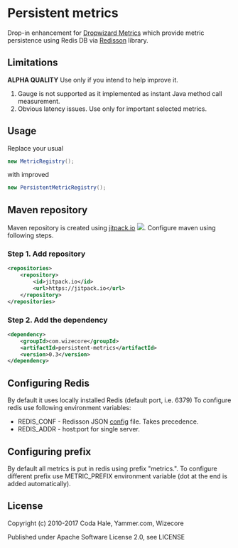 # Persistent metrics

Drop-in enhancement for [Dropwizard Metrics](http://metrics.dropwizard.io/) which provide metric persistence using Redis DB via [Redisson](https://github.com/redisson/redisson) library.

## Limitations

__ALPHA QUALITY__ Use only if you intend to help improve it.

  1. Gauge is not supported as it implemented as instant Java method call measurement.
  2. Obvious latency issues. Use only for important selected metrics.

## Usage

Replace your usual
```java 
new MetricRegistry();
```

with improved

```java
new PersistentMetricRegistry();
```

## Maven repository

Maven repository is created using [jitpack.io](https://jitpack.io/) [![](https://jitpack.io/v/com.wizecore/persistent-metrics.svg)](https://jitpack.io/#com.wizecore/persistent-metrics). Configure maven using following steps.

### Step 1. Add repository
```xml
<repositories>
	<repository>
		<id>jitpack.io</id>
		<url>https://jitpack.io</url>
	</repository>
</repositories>
```

### Step 2. Add the dependency

```xml
<dependency>
	<groupId>com.wizecore</groupId>
	<artifactId>persistent-metrics</artifactId>
	<version>0.3</version>
</dependency>
```

## Configuring Redis

By default it uses locally installed Redis (default port, i.e. 6379)
To configure redis use following environment variables:

  * REDIS_CONF - Redisson JSON [config](https://github.com/redisson/redisson/wiki/2.-Configuration#221-jsonyaml-file-based-configuration) file. Takes precedence.
  * REDIS_ADDR - host:port for single server.

## Configuring prefix

By default all metrics is put in redis using prefix "metrics.".
To configure different prefix use METRIC_PREFIX environment variable (dot at the end is added automatically).

## License

Copyright (c) 2010-2017 Coda Hale, Yammer.com, Wizecore

Published under Apache Software License 2.0, see LICENSE
